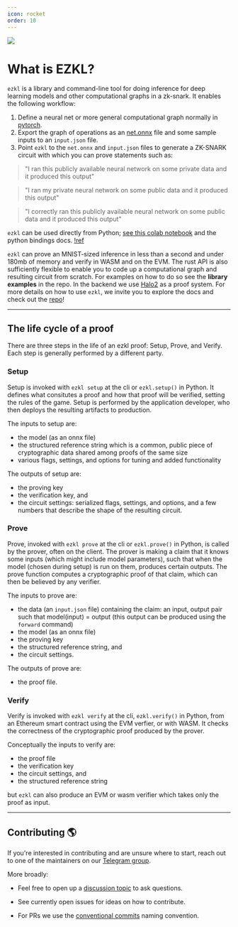 ```yaml
---
icon: rocket
order: 10
---
```

![](../assets/theThumbnail.jpg) 
# What is EZKL?

`ezkl` is a library and command-line tool for doing inference for deep learning models and other computational graphs in a zk-snark. It enables the following workflow:

1. Define a neural net or more general computational graph normally in [pytorch](https://pytorch.org/docs/stable/index.html).
2. Export the graph of operations as an [net.onnx](https://onnx.ai/) file and some sample inputs to an `input.json` file.
3. Point `ezkl` to the `net.onnx` and `input.json` files to generate a ZK-SNARK circuit with which you can prove statements such as:
> "I ran this publicly available neural network on some private data and it produced this output"

> "I ran my private neural network on some public data and it produced this output"

> "I correctly ran this publicly available neural network on some public data and it produced this output"

`ezkl` can be used directly from Python; [see this colab notebook](https://colab.research.google.com/drive/1XuXNKqH7axOelZXyU3gpoTOCvFetIsKu?usp=sharing) and the python bindings docs. [!ref](/python_bindings)

`ezkl` can prove an MNIST-sized inference in less than a second and under 180mb of memory and verify in WASM and on the EVM. 
The rust API is also sufficiently flexible to enable you to code up a computational graph and resulting circuit from scratch. For examples on how to do so see the **library examples** in the repo. In the backend we use [Halo2](https://github.com/privacy-scaling-explorations/halo2) as a proof system.  For more details on how to use `ezkl`, we invite you to explore the docs and check out the <a href="https://github.com/zkonduit/ezkl" target="_blank">repo</a>!

----------------------

## The life cycle of a proof

There are three steps in the life of an ezkl proof: Setup, Prove, and Verify. Each step is generally performed by a different party. 

### Setup 
Setup is invoked with `ezkl setup` at the cli or `ezkl.setup()` in Python. It defines what consitutes a proof and how that proof will be verified, setting the rules of the game. Setup is performed by the application developer, who then deploys the resulting artifacts to production. 

The inputs to setup are:
- the model (as an onnx file)
- the structured reference string which is a common, public piece of cryptographic data shared among proofs of the same size
- various flags, settings, and options for tuning and added functionality

The outputs of setup are:
- the proving key
- the verification key, and
- the circuit settings: serialized flags, settings, and options, and a few numbers that describe the shape of the resulting circuit.

### Prove
Prove, invoked with `ezkl prove` at the cli or `ezkl.prove()` in Python, is called by the prover, often on the client. The prover is making a claim that it knows some inputs (which might include model parameters), such that when the model (chosen during setup) is run on them, produces certain outputs. The prove function computes a cryptographic proof of that claim, which can then be believed by any verifier. 

The inputs to prove are:
- the data (an `input.json` file) containing the claim: an input, output pair such that model(input) = output (this output can be produced using the `forward` command)
- the model (as an onnx file)
- the proving key
- the structured reference string, and
- the circuit settings.

The outputs of prove are:
- the proof file.

### Verify 
Verify is invoked with `ezkl verify` at the cli, `ezkl.verify()` in Python, from an Ethereum smart contract using the EVM verfier, or with WASM. It checks the correctness of the cryptographic proof produced by the prover.

Conceptually the inputs to verify are:
- the proof file
- the verification key
- the circuit settings, and
- the structured reference string

but `ezkl` can also produce an EVM or wasm verifier which takes only the proof as input.

----------------------

## Contributing 🌎

If you're interested in contributing and are unsure where to start, reach out to one of the maintainers on our [Telegram group](https://t.me/+QRzaRvTPIthlYWMx).

More broadly:

- Feel free to open up a [discussion topic](https://github.com/zkonduit/ezkl/discussions) to ask questions.

- See currently open issues for ideas on how to contribute.

- For PRs we use the [conventional commits](https://www.conventionalcommits.org/en/v1.0.0/) naming convention.

